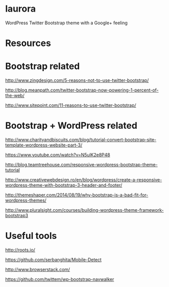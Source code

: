 laurora
=======

WordPress Twitter Bootstrap theme with a Google+ feeling



Resources
=======

Bootstrap related
======

http://www.zingdesign.com/5-reasons-not-to-use-twitter-bootstrap/

http://blog.meanpath.com/twitter-bootstrap-now-powering-1-percent-of-the-web/

http://www.sitepoint.com/11-reasons-to-use-twitter-bootstrap/


Bootstrap + WordPress related
======
http://www.charityandbiscuits.com/blog/tutorial-convert-bootstrap-site-template-wordpress-website-part-3/

https://www.youtube.com/watch?v=N5ulK2e8P48

http://blog.teamtreehouse.com/responsive-wordpress-bootstrap-theme-tutorial

http://www.creativewebdesign.ro/en/blog/wordpress/create-a-responsive-wordpress-theme-with-bootstrap-3-header-and-footer/

http://themeshaper.com/2014/08/19/why-bootstrap-is-a-bad-fit-for-wordpress-themes/

http://www.pluralsight.com/courses/building-wordpress-theme-framework-bootstrap3

Useful tools
======
http://roots.io/

https://github.com/serbanghita/Mobile-Detect

http://www.browserstack.com/

https://github.com/twittem/wp-bootstrap-navwalker



